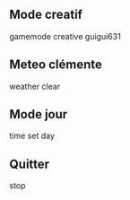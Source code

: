 ## Mode creatif

gamemode creative guigui631





## Meteo clémente

weather clear





## Mode jour

time set day





## Quitter

stop